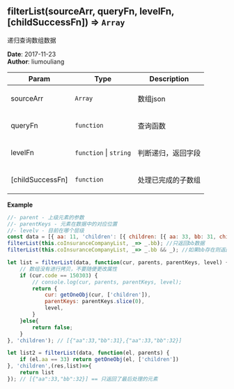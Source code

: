 ## filterList(sourceArr, queryFn, levelFn, [childSuccessFn]) ⇒ <code>Array</code>
<p>递归查询数组数据</p>

**Date**: 2017-11-23  
**Author**: liumouliang  

| Param | Type | Description |
| --- | --- | --- |
| sourceArr | <code>Array</code> | <p>数组json</p> |
| queryFn | <code>function</code> | <p>查询函数</p> |
| levelFn | <code>function</code> \| <code>string</code> | <p>判断递归，返回字段</p> |
| [childSuccessFn] | <code>function</code> | <p>处理已完成的子数组</p> |

**Example**  
```javascript
//- parent - 上级元素的参数
//- parentKeys - 元素在数据中的对应位置
//- levelv - 目前在哪个层级
const data = [{ aa: 11, 'children': [{ children: [{ aa: 33, bb: 31, children: [{ aa: 33, bb: 32 }, { aa: 44 }] }], aa: 22, }] }]
filterList(this.coInsuranceCompanyList, _=> _.bb); //只返回bb数据
filterList(this.coInsuranceCompanyList, _=> _.bb && _); //如果bb存在则返回全部

let list = filterList(data, function(cur, parents, parentKeys, level) {
    // 数组没有进行拷贝，不要随便更改属性
    if (cur.code == 150303) {
        // console.log(cur, parents, parentKeys, level);
        return {
            cur: getOneObj(cur, ['children']),
            parentKeys: parentKeys.slice(0),
            level,
        }
    }else{
        return false;
    }
}, 'children'); // [{"aa":33,"bb":31},{"aa":33,"bb":32}]

let list2 = filterList(data, function(el, parents) {
    if (el.aa == 33) return getOneObj(el, ['children'])
}, 'children',(res,list)=>{
    return list
}); // [{"aa":33,"bb":32}] == 只返回了最后处理的元素
```
